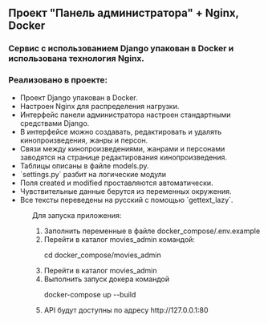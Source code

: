 <h2>Проект "Панель администратора" + Nginx, Docker</h2>

<h3>Сервис с использованием Django упакован в Docker и использована технология Nginx.</h3>

<h3>Реализовано в проекте:</h3>
<ul>
  <li> Проект Django упакован в Docker.</li>
  <li> Настроен Nginx для распределения нагрузки.</li>  
  <li> Интерфейс панели администратора настроен стандартными средствами Django.</li>
  <li> В интерфейсе можно создавать, редактировать и удалять кинопроизведения, жанры и персон.</li>
  <li> Связи между кинопроизведениями, жанрами и персонами заводятся на странице редактирования кинопроизведения.</li>
  <li> Таблицы описаны в файле models.py.</li>
  <li> `settings.py` разбит на логические модули</li>
  <li> Поля created и modified проставляются автоматически.</li>
  <li> Чувствительные данные берутся из переменных окружения.</li>
  <li> Все тексты переведены на русский с помощью `gettext_lazy`.</li>
<ul>
Для запуска приложения:

<ol>
   <li>Заполнить переменные в файле docker_compose/.env.example</li>
   <li>Перейти в каталог movies_admin командой:</li>
   <p>cd docker_compose/movies_admin</p>
   <li>Перейти в каталог movies_admin</li>
   <li>Выполнить запуск докера командой</li>
   <p>docker-compose up --build</p>
   <li>API будут доступны по адресу http://127.0.0.1:80</li>
<ol>
